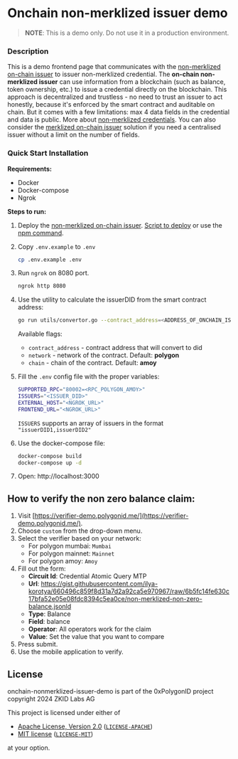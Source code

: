 # Onchain non-merklized issuer demo

> **NOTE**: This is a demo only. Do not use it in a production environment.

### Description

This is a demo frontend page that communicates with the [non-merklized on-chain issuer](https://github.com/0xPolygonID/contracts/blob/main/contracts/examples/BalanceCredentialIssuer.sol) to issuer non-merklized credential. The **on-chain non-merklized issuer** can use information from a blockchain (such as balance, token ownership, etc.) to issue a credential directly on the blockchain. This approach is decentralized and trustless - no need to trust an issuer to act honestly, because it's enforced by the smart contract and auditable on chain. But it comes with a few limitations: max 4 data fields in the credential and data is public. More about [non-merklized credentials](https://docs.iden3.io/protocol/non-merklized/). You can also consider the [merklized on-chain issuer](https://github.com/0xPolygonID/onchain-merklized-issuer-demo) solution if you need a centralised issuer without a limit on the number of fields.

### Quick Start Installation

**Requirements:**

- Docker
- Docker-compose
- Ngrok

**Steps to run:**

1. Deploy the [non-merklized on-chain issuer](https://github.com/0xPolygonID/contracts/blob/main/contracts/examples/BalanceCredentialIssuer.sol). [Script to deploy](https://github.com/0xPolygonID/contracts/blob/main/scripts/deployBalanceCredentialIssuer.ts) or use the [npm command](https://github.com/0xPolygonID/contracts/blob/d308e1f586ea177005b34872992d16c3cb20e474/package.json#L62).

2. Copy `.env.example` to `.env`

   ```sh
   cp .env.example .env
   ```

3. Run `ngrok` on 8080 port.

   ```sh
   ngrok http 8080
   ```

4. Use the utility to calculate the issuerDID from the smart contract address:

   ```bash
   go run utils/convertor.go --contract_address=<ADDRESS_OF_ONCHAIN_ISSUER_CONTRACT>
   ```

   Available flags:

   - `contract_address` - contract address that will convert to did
   - `network` - network of the contract. Default: **polygon**
   - `chain` - chain of the contract. Default: **amoy**

5. Fill the `.env` config file with the proper variables:

   ```bash
   SUPPORTED_RPC="80002=<RPC_POLYGON_AMOY>"
   ISSUERS="<ISSUER_DID>"
   EXTERNAL_HOST="<NGROK_URL>"
   FRONTEND_URL="<NGROK_URL>"
   ```

   `ISSUERS` supports an array of issuers in the format `"issuerDID1,issuerDID2"`

6. Use the docker-compose file:

   ```bash
   docker-compose build
   docker-compose up -d
   ```

7. Open: http://localhost:3000

## How to verify the non zero balance claim:

1. Visit [https://verifier-demo.polygonid.me/](https://verifier-demo.polygonid.me/).
2. Choose `custom` from the drop-down menu.
3. Select the verifier based on your network:
   - For polygon mumbai: `Mumbai`
   - For polygon mainnet: `Mainnet`
   - For polygon amoy: `Amoy`
4. Fill out the form:
   - **Circuit Id**: Credential Atomic Query MTP
   - **Url**: https://gist.githubusercontent.com/ilya-korotya/660496c859f8d31a7d2a92ca5e970967/raw/6b5fc14fe630c17bfa52e05e08fdc8394c5ea0ce/non-merklized-non-zero-balance.jsonld
   - **Type**: Balance
   - **Field**: balance
   - **Operator**: All operators work for the claim
   - **Value**: Set the value that you want to compare
5. Press submit.
6. Use the mobile application to verify.

## License

onchain-nonmerklized-issuer-demo is part of the 0xPolygonID project copyright 2024 ZKID Labs AG

This project is licensed under either of

- [Apache License, Version 2.0](https://www.apache.org/licenses/LICENSE-2.0) ([`LICENSE-APACHE`](LICENSE-APACHE))
- [MIT license](https://opensource.org/licenses/MIT) ([`LICENSE-MIT`](LICENSE-MIT))

at your option.
